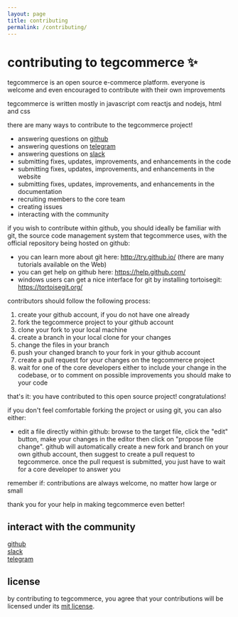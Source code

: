```yaml
---
layout: page
title: contributing
permalink: /contributing/
---
```


# contributing to tegcommerce ✨

tegcommerce is an open source e-commerce platform. everyone is welcome and even encouraged to contribute with their own improvements

tegcommerce is written mostly in javascript com reactjs and nodejs, html and css

there are many ways to contribute to the tegcommerce project!

- answering questions on [github](https://github.com/tegcommerce)
- answering questions on [telegram](https://t.me/tegcommerce)
- answering questions on [slack](https://tegcommerce.slack.com/join/shared_invite/enQtNjIzNDYxNTU4OTYwLWE2YTkxODg1ZDQxMDljMjAzNmVmNTNiOWFkOWZiNDk3NzcxZTQ0YjU4MDkxOTJlZDgzOGUzOTExYzUzNTFhYjI)
- submitting fixes, updates, improvements, and enhancements in the code
- submitting fixes, updates, improvements, and enhancements in the website
- submitting fixes, updates, improvements, and enhancements in the documentation
- recruiting members to the core team
- creating issues
- interacting with the community

if you wish to contribute within github, you should ideally be familiar with git, the source code management system that tegcommerce uses, with the official repository being hosted on github:
* you can learn more about git here: http://try.github.io/ (there are many tutorials available on the Web)
* you can get help on github here: https://help.github.com/
* windows users can get a nice interface for git by installing tortoisegit: https://tortoisegit.org/

contributors should follow the following process:
1. create your github account, if you do not have one already
2. fork the tegcommerce project to your github account
3. clone your fork to your local machine
4. create a branch in your local clone for your changes
5. change the files in your branch
6. push your changed branch to your fork in your github account
7. create a pull request for your changes on the tegcommerce project
8. wait for one of the core developers either to include your change in the codebase, or to comment on possible improvements you should make to your code

that's it: you have contributed to this open source project! congratulations!

if you don't feel comfortable forking the project or using git, you can also either:
* edit a file directly within github: browse to the target file, click the "edit" button, make your changes in the editor then click on "propose file change". github will automatically create a new fork and branch on your own github account, then suggest to create a pull request to tegcommerce. once the pull request is submitted, you just have to wait for a core developer to answer you

remember if: contributions are always welcome, no matter how large or small

thank you for your help in making tegcommerce even better!

## interact with the community

[github](https://www.github.com/tegcommerce)<br />
[slack](https://join.slack.com/t/tegcommerce/shared_invite/enQtNjIzNDYxNTU4OTYwLWE2YTkxODg1ZDQxMDljMjAzNmVmNTNiOWFkOWZiNDk3NzcxZTQ0YjU4MDkxOTJlZDgzOGUzOTExYzUzNTFhYjI)<br />
[telegram](http://t.me/tegcommerce)

## license

by contributing to tegcommerce, you agree that your contributions will be licensed
under its [mit license](https://opensource.org/licenses/MIT).
